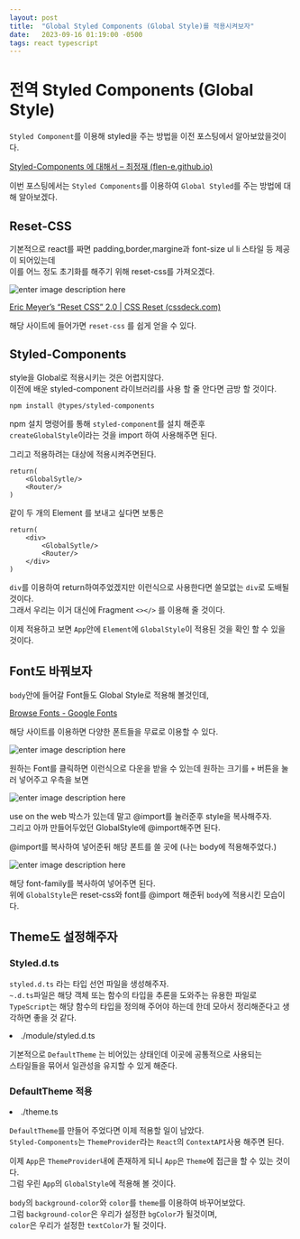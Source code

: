 ```yaml
---
layout: post
title:  "Global Styled Components (Global Style)를 적용시켜보자"
date:   2023-09-16 01:19:00 -0500
tags: react typescript
---
```


 
# 전역 Styled Components (Global Style)

`Styled Component`를 이용해 styled을 주는 방법을 이전 포스팅에서 알아보았을것이다. 

[Styled-Components 에 대해서 – 최정재 (flen-e.github.io)](https://flen-e.github.io/styled-components%EC%97%90-%EB%8C%80%ED%95%B4%EC%84%9C/)

이번 포스팅에서는 `Styled Components`를 이용하여 `Global Styled`를 주는 방법에 대해 알아보겠다.

## Reset-CSS
기본적으로 react를 짜면 padding,border,margine과 font-size ul li 스타일 등 제공이 되어있는데 <br>
이를 어느 정도 초기화를 해주기 위해 reset-css를 가져오겠다.

![enter image description here](https://i.ibb.co/3NCJwF5/reset-css.png)

[Eric Meyer’s “Reset CSS” 2.0 | CSS Reset (cssdeck.com)](https://cssdeck.com/blog/scripts/eric-meyer-reset-css/)

해당 사이트에 들어가면 `reset-css` 를 쉽게 얻을 수 있다.

## Styled-Components

style을 Global로 적용시키는 것은 어렵지않다.<br>
이전에 배운 styled-component 라이브러리를 사용 할 줄 안다면 금방 할 것이다.

```
npm install @types/styled-components
```
npm 설치 명령어를 통해 `styled-component`를 설치 해준후<br>
`createGlobalStyle`이라는 것을 import 하여 사용해주면 된다.

<script src="https://gist.github.com/Flen-E/7b0604eb1ca4b7ef1c991970b8830ad6.js"></script>

그리고 적용하려는 대상에 적용시켜주면된다.

<script src="https://gist.github.com/Flen-E/b0a802db5cc059ef8c4e222ae653c459.js"></script>

```
return(
	<GlobalSytle/>
	<Router/>
)
```

같이 두 개의 Element 를 보내고 싶다면 보통은

```
return(
	<div>
		<GlobalSytle/>
		<Router/>
	</div>
)
```

`div`를 이용하여 return하여주었겠지만 이런식으로 사용한다면 쓸모없는 `div`로 도배될 것이다.<br>
그래서 우리는 이거 대신에 Fragment `<></>` 를 이용해 줄 것이다.

<script src="https://gist.github.com/Flen-E/b0a802db5cc059ef8c4e222ae653c459.js"></script>

이제 적용하고 보면 `App`안에 `Element`에 `GlobalStyle`이 적용된 것을 확인 할 수 있을 것이다.

## Font도 바꿔보자

`body`안에 들어갈 Font들도 Global Style로 적용해 볼것인데,

[Browse Fonts - Google Fonts](https://fonts.google.com/)

해당 사이트를 이용하면 다양한 폰트들을 무료로 이용할 수 있다.

![enter image description here](https://i.ibb.co/5Lp1NVy/font.png)

원하는 Font를 클릭하면 이런식으로 다운을 받을 수 있는데 원하는 크기를 `+` 버튼을 눌러 넣어주고 우측을 보면

![enter image description here](https://i.ibb.co/L5s1cWJ/2023-09-15-235245.png)

use on the web 박스가 있는데 <link>말고 @import를 눌러준후 style을 복사해주자.<br>
그리고 아까 만들어두었던 GlobalStyle에 @import해주면 된다.

<script src="https://gist.github.com/Flen-E/9ac22a3c60c3eae9e951261aec9556a8.js"></script>

@import를 복사하여 넣어준뒤 해당 폰트를 쓸 곳에 (나는 body에 적용해주었다.)

![enter image description here](https://i.ibb.co/0fq8Xh0/2023-09-15-235731.png)

해당 font-family를 복사하여 넣어주면 된다.<br>
위에 `GlobalStyle`은 reset-css와 font를 @import 해준뒤 `body`에 적용시킨 모습이다.

## Theme도 설정해주자

### Styled.d.ts
`styled.d.ts` 라는 타입 선언 파일을 생성해주자.<br>
`~.d.ts`파일은 해당 객체 또는 함수의 타입을 추론을 도와주는 유용한 파일로 <br>
`TypeScript`는 해당 함수의 타입을 정의해 주어야 하는데 한데 모아서 정리해준다고 생각하면 좋을 것 같다.

<li> ./module/styled.d.ts</li>

<script src="https://gist.github.com/Flen-E/e0e7b1ff92b02b951d12a8723cffd752.js"></script>

기본적으로 `DefaultTheme` 는 비어있는 상태인데 이곳에 공통적으로 사용되는 <br>
스타일들을 묶어서 일관성을 유지할 수 있게 해준다.

### DefaultTheme 적용
<li>./theme.ts

<script src="https://gist.github.com/Flen-E/ac779aafc5c7ff5ad3c838f7805a5c24.js"></script>

`DefaultTheme`를 만들어 주었다면 이제 적용할 일이 남았다.<br>
`Styled-Components`는 `ThemeProvider`라는 `React`의 `ContextAPI`사용 해주면 된다.

<script src="https://gist.github.com/Flen-E/c89b2be9deb7a2cef6b9bfcf8d83e951.js"></script>

이제 `App`은 `ThemeProvider`내에 존재하게 되니 `App`은 `Theme`에 접근을 할 수 있는 것이다.<br>
그럼 우린 `App`의 `GlobalStyle`에 적용해 볼 것이다.<br>

<script src="https://gist.github.com/Flen-E/beb66614e5730d35327846d4fbe2e4c4.js"></script>

`body`의 `background-color`와 `color`를 `theme`를 이용하여 바꾸어보았다. <br>
그럼 `background-color`은 우리가 설정한  `bgColor`가 될것이며, <br>
`color`은 우리가 설정한 `textColor`가 될 것이다.<br>
